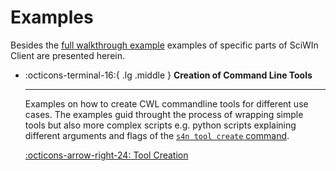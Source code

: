 # Examples
Besides the [full walkthrough example](../getting-started/example.md) examples of specific parts of SciWIn Client are presented herein.

<div class="grid cards" markdown>

-   :octicons-terminal-16:{ .lg .middle } __Creation of Command Line Tools__

    ---
 
    Examples on how to create CWL commandline tools for different use cases. The examples guid throught the process of wrapping simple tools but also more complex scripts e.g. python scripts explaining different arguments and flags of the [`s4n tool create` command](../reference/tool.md).

    [:octicons-arrow-right-24: Tool Creation](tool-creation.md)

</div>